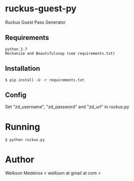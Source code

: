# ruckus-guest-py
Ruckus Guest Pass Generator

## Requirements

```
python 2.7
Mechanize and Beautifulsoap (see requirements.txt)
```

## Installation

```
$ pip install -U -r requirements.txt
```
    
## Config

Set "zd_username", "zd_password" and "zd_url" in ruckus.py

# Running

```
$ python ruckus.py
```
    
# Author

Welkson Medeiros < welkson at gmail at com >
